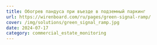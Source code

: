 ```yaml
---
title: Обогрев пандуса при въезде в подземный паркинг
url: https://wirenboard.com/ru/pages/green-signal-ramp/
cover: /img/solutions/green_signal_ramp.jpg
date: 2024-07-17
category: commercial_estate_monitoring
---
```

